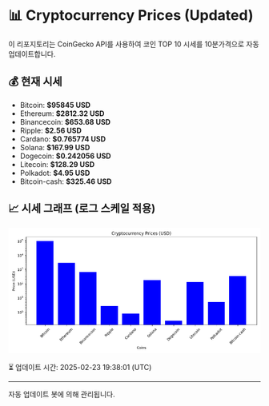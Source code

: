 
# 📊 Cryptocurrency Prices (Updated)

이 리포지토리는 CoinGecko API를 사용하여 코인 TOP 10 시세를 10분가격으로 자동 업데이트합니다.

## 💰 현재 시세
- Bitcoin: **$95845 USD**
- Ethereum: **$2812.32 USD**
- Binancecoin: **$653.68 USD**
- Ripple: **$2.56 USD**
- Cardano: **$0.765774 USD**
- Solana: **$167.99 USD**
- Dogecoin: **$0.242056 USD**
- Litecoin: **$128.29 USD**
- Polkadot: **$4.95 USD**
- Bitcoin-cash: **$325.46 USD**

## 📈 시세 그래프 (로그 스케일 적용)
![Crypto Prices](crypto_prices.png)

⏳ 업데이트 시간: 2025-02-23 19:38:01 (UTC)

---
자동 업데이트 봇에 의해 관리됩니다.
